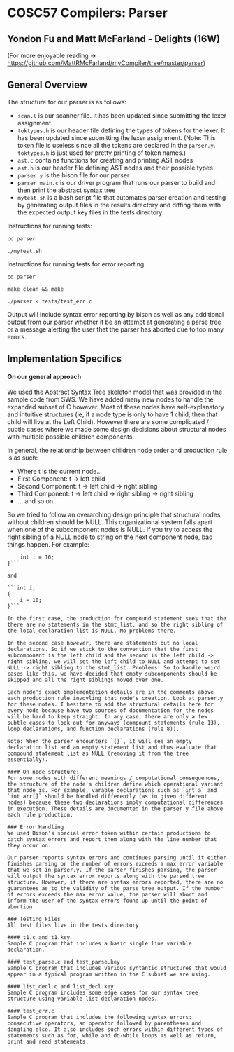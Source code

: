 # COSC57 Compilers: Parser
## Yondon Fu and Matt McFarland - Delights (16W)
(For more enjoyable reading -> https://github.com/MattRMcFarland/myCompiler/tree/master/parser)


## General Overview
The structure for our parser is as follows:

* `scan.l` is our scanner file. It has been updated since submitting the lexer assignment.
* `toktypes.h` is our header file defining the types of tokens for the lexer. It has been updated since submitting the lexer assignment. (Note: This token file is useless since all the tokens are declared in the `parser.y`. `toktypes.h` is just used for pretty printing of token names.)
* `ast.c` contains functions for creating and printing AST nodes
* `ast.h` is our header file defining AST nodes and their possible types
* `parser.y` is the bison file for our parser
* `parser_main.c` is our driver program that runs our parser to build and then print the abstract syntax tree
* `mytest.sh` is a bash script file that automates parser creation and testing by generating output files in the results directory and diffing them with the expected output key files in the tests directory.

Instructions for running tests:

`cd parser`

`./mytest.sh`

Instructions for running tests for error reporting:

`cd parser`

`make clean && make`

`./parser < tests/test_err.c`

Output will include syntax error reporting by bison as well as any additional output from our parser whether it be an attempt at generating a parse tree or a message alerting the user that the parser has aborted due to too many errors.

## Implementation Specifics

#### On our general approach 
We used the Abstract Syntax Tree skeleton model that was provided in the sample code from SWS. We have added many new nodes to handle the expanded subset of C however. Most of these nodes have self-explanatory and intuitive structures (ie, if a node type is only to have 1 child, then that child will live at the Left Child). However there are some complicated / subtle cases where we made some design decisions about structural nodes with multiple possible children components.

In general, the relationship between children node order and production rule is as such:

* Where t is the current node...
* First Component: t -> left child
* Second Component: t -> left child -> right sibling
* Third Component: t -> left child -> right sibling -> right sibling
* ... and so on.

So we tried to follow an overarching design principle that structural nodes without children should be NULL. This organizational system falls apart when one of the subcomponent nodes is NULL. If you try to access the right sibling of a NULL node to string on the next component node, bad things happen. For example:

````{ 
	int i = 10; 
}```

and 

```int i;
{ 
	i = 10; 
}```

In the first case, the production for compound statement sees that the there are no statements in the stmt_list, and so the right sibling of the local_declaration list is NULL. No problems there.

In the second case however, there are statements but no local declarations. So if we stick to the convention that the first subcomponent is the left child and the second is the left child -> right sibling, we will set the left child to NULL and attempt to set NULL -> right sibling to the stmt_list. Problems! So to handle weird cases like this, we have decided that empty subcomponents should be skipped and all the right siblings moved over one. 

Each node's exact implementation details are in the comments above each production rule invovling that node's creation. Look at parser.y for these notes. I hesitate to add the structural details here for every node because have two sources of documentation for the nodes will be hard to keep straight. In any case, there are only a few subtle cases to look out for anyways (compount statements (rule 13), loop declarations, and function declarations (rule 8)). 

Note: When the parser encounters `{}`, it will see an empty declaration list and an empty statement list and thus evaluate that compound statement list as NULL (removing it from the tree essentially).

#### On node structure:
For some nodes with different meanings / computational consequences, the structure of the node's children define which operational variant that node is. For example, varable declarations such as `int a` and `int arr[]` should be handled differently (as in given different nodes) because these two declarations imply computational differences in execution. These details are documented in the parser.y file above each rule production. 

### Error Handling
We used Bison's special error token within certain productions to catch syntax errors and report them along with the line number that they occur on.

Our parser reports syntax errors and continues parsing until it either finishes parsing or the number of errors exceeds a max error variable that we set in parser.y. If the parser finishes parsing, the parser will output the syntax error reports along with the parsed tree structure. However, if there are syntax errors reported, there are no guarantees as to the validity of the parse tree output. If the number of errors exceeds the max error value, the parser will abort and inform the user of the syntax errors found up until the point of abortion. 

### Testing Files
All test files live in the tests directory

#### t1.c and t1.key
Sample C program that includes a basic single line variable declaration.

#### test_parse.c and test_parse.key
Sample C program that includes various syntantic structures that would appear in a typical program written in the C subset we are using.

#### list_decl.c and list_decl.key
Sample C program includes some edge cases for our syntax tree structure using variable list declaration nodes.

#### test_err.c
Sample C program that includes the following syntax errors: consecutive operators, an operator followed by parentheses and dangling else. It also includes such errors within different types of statements such as for, while and do-while loops as well as return, print and read statements.